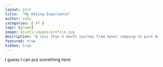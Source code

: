 ```yaml
---
layout: post
title:  "My Hiking Experience"
author: eddy
categories: [ AT ]
tags: [green]
image: assets/images/profile.jpg
description: "A less than 4 month journey from never camping to pure dedication"
featured: true
hidden: true
---
```


I guess I can put something here
